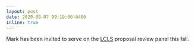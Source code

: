```yaml
---
layout: post
date: 2020-08-07 09:10:00-0400
inline: true
---
```


Mark has been invited to serve on the [LCLS](https://lcls.slac.stanford.edu/) proposal review panel this fall.
